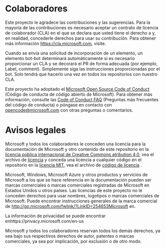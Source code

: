 # <a name="contributing"></a>Colaboradores

Este proyecto le agradece las contribuciones y las sugerencias.  Para la mayoría de las contribuciones es necesario aceptar un contrato de licencia de colaborador (CLA) en el que se declara que usted tiene el derecho a y, en realidad, concederle derechos para usar su contribución. Para obtener más información https://cla.microsoft.com, visite.

Cuando se envía una solicitud de incorporación de un elemento, un elemento bot-bot determinará automáticamente si es necesario proporcionar un CLA y se decorará el PR de forma adecuada (por ejemplo, Label, comment). Simplemente siga las instrucciones proporcionadas por el bot. Solo tendrá que hacerlo una vez en todos los repositorios con nuestro CLA.

Este proyecto ha adoptado el [Microsoft Open Source Code of Conduct](https://opensource.microsoft.com/codeofconduct/) (Código de conducta de código abierto de Microsoft). Para obtener más información, consulte las [Code of Conduct FAQ](https://opensource.microsoft.com/codeofconduct/faq/) (Preguntas más frecuentes del código de conducta) o póngase en contacto con [opencode@microsoft.com](mailto:opencode@microsoft.com) con otras preguntas o comentarios.

# <a name="legal-notices"></a>Avisos legales

Microsoft y todos los colaboradores le conceden una licencia para la documentación de Microsoft y otro contenido de este repositorio en la [licencia pública internacional de Creative Commons atribution 4,0](https://creativecommons.org/licenses/by/4.0/legalcode), vea el archivo de [licencia](LICENSE) y conceda una licencia a cualquier código en el repositorio en la [licencia MIT](https://opensource.org/licenses/MIT), vea el archivo de [código de licencia](LICENSE-CODE) .

Microsoft, Windows, Microsoft Azure y otros productos y servicios de Microsoft a los que se hace referencia en la documentación pueden ser marcas comerciales o marcas comerciales registradas de Microsoft en Estados Unidos u otros países.
Las licencias de este proyecto no le conceden derechos para usar nombres, logotipos o marcas comerciales de Microsoft.
Puede encontrar instrucciones generales de la marca comercial de http://go.microsoft.com/fwlink/?LinkID=254653Microsoft en.

La información de privacidad se puede encontrar enhttps://privacy.microsoft.com/en-us

Microsoft y todos los colaboradores reservan todos los demás derechos, ya sea bajo sus respectivos derechos de autor, patentes o marcas comerciales, ya sea por implicación, por exclusión o de otro modo.
